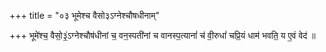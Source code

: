 +++
title = "०३ भूमेश्च वैसो३ऽग्नेश्चौषधीनाम्"

+++
भूमे॑श्च॒ वैसो॒३॒॑ऽग्नेश्चौष॑धीनां च॒ वन॒स्पती॑नां च वानस्प॒त्यानां॑ च॑ वी॒रुधां॑ चप्रि॒यं धाम॑ भवति॒ य ए॒वं वेद॑ ॥
